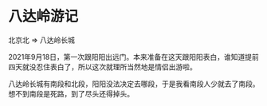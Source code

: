 # 八达岭游记

北京北 => 八达岭长城

2021年9月18日，第一次跟阳阳出远门。本来准备在这天跟阳阳表白，谁知道提前四天就没忍住表白了，所以这次就理所当然地是情侣出游啦。

八达岭长城有南段和北段，阳阳没法决定去哪段，于是我看南段人少就去了南段。想不到南段是死路，到了尽头还得掉头。
